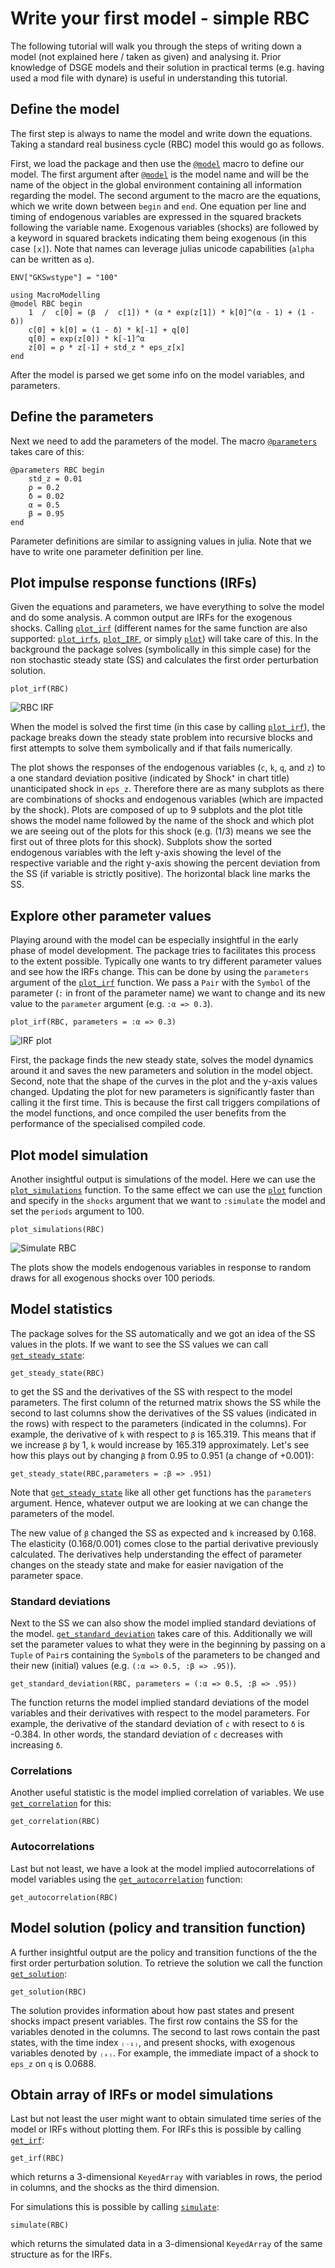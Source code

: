 # Write your first model - simple RBC

The following tutorial will walk you through the steps of writing down a model (not explained here / taken as given) and analysing it. Prior knowledge of DSGE models and their solution in practical terms (e.g. having used a mod file with dynare) is useful in understanding this tutorial.

## Define the model

The first step is always to name the model and write down the equations. Taking a standard real business cycle (RBC) model this would go as follows.

First, we load the package and then use the [`@model`](@ref) macro to define our model. The first argument after [`@model`](@ref) is the model name and will be the name of the object in the global environment containing all information regarding the model. The second argument to the macro are the equations, which we write down between `begin` and `end`. One equation per line and timing of endogenous variables are expressed in the squared brackets following the variable name. Exogenous variables (shocks) are followed by a keyword in squared brackets indicating them being exogenous (in this case `[x]`). Note that names can leverage julias unicode capabilities (`alpha` can be written as `α`).

```@setup tutorial_1
ENV["GKSwstype"] = "100"
```

```@repl tutorial_1
using MacroModelling
@model RBC begin
    1  /  c[0] = (β  /  c[1]) * (α * exp(z[1]) * k[0]^(α - 1) + (1 - δ))
    c[0] + k[0] = (1 - δ) * k[-1] + q[0]
    q[0] = exp(z[0]) * k[-1]^α
    z[0] = ρ * z[-1] + std_z * eps_z[x]
end
```

After the model is parsed we get some info on the model variables, and parameters.

## Define the parameters

Next we need to add the parameters of the model. The macro [`@parameters`](@ref) takes care of this:

```@repl tutorial_1
@parameters RBC begin
    std_z = 0.01
    ρ = 0.2
    δ = 0.02
    α = 0.5
    β = 0.95
end
```

Parameter definitions are similar to assigning values in julia. Note that we have to write one parameter definition per line.

## Plot impulse response functions (IRFs)

Given the equations and parameters, we have everything to solve the model and do some analysis. A common output are IRFs for the exogenous shocks. Calling [`plot_irf`](@ref) (different names for the same function are also supported: [`plot_irfs`](@ref), [`plot_IRF`](@ref), or simply [`plot`](@ref)) will take care of this. In the background the package solves (symbolically in this simple case) for the non stochastic steady state (SS) and calculates the first order perturbation solution.

```@repl tutorial_1
plot_irf(RBC)
```

![RBC IRF](../assets/irf__RBC__eps_z__1.png)

When the model is solved the first time (in this case by calling [`plot_irf`](@ref)), the package breaks down the steady state problem into recursive blocks and first attempts to solve them symbolically and if that fails numerically.

The plot shows the responses of the endogenous variables (`c`, `k`, `q`, and `z`) to a one standard deviation positive (indicated by Shock⁺ in chart title) unanticipated shock in  `eps_z`. Therefore there are as many subplots as there are combinations of shocks and endogenous variables (which are impacted by the shock). Plots are composed of up to 9 subplots and the plot title shows the model name followed by the name of the shock and which plot we are seeing out of the plots for this shock (e.g. (1/3) means we see the first out of three plots for this shock). Subplots show the sorted endogenous variables with the left y-axis showing the level of the respective variable and the right y-axis showing the percent deviation from the SS (if variable is strictly positive). The horizontal black line marks the SS.

## Explore other parameter values

Playing around with the model can be especially insightful in the early phase of model development. The package tries to facilitates this process to the extent possible. Typically one wants to try different parameter values and see how the IRFs change. This can be done by using the `parameters` argument of the [`plot_irf`](@ref) function. We pass a `Pair` with the `Symbol` of the parameter (`:` in front of the parameter name) we want to change and its new value to the `parameter` argument (e.g. `:α => 0.3`).

```@repl tutorial_1
plot_irf(RBC, parameters = :α => 0.3)
```

![IRF plot](../assets/irf__RBC_new__eps_z__1.png)

First, the package finds the new steady state, solves the model dynamics around it and saves the new parameters and solution in the model object. Second, note that the shape of the curves in the plot and the y-axis values changed. Updating the plot for new parameters is significantly faster than calling it the first time. This is because the first call triggers compilations of the model functions, and once compiled the user benefits from the performance of the specialised compiled code.

## Plot model simulation

Another insightful output is simulations of the model. Here we can use the [`plot_simulations`](@ref) function. To the same effect we can use the [`plot`](@ref) function and specify in the `shocks` argument that we want to `:simulate` the model and set the `periods` argument to 100.

```@repl tutorial_1
plot_simulations(RBC)
```

![Simulate RBC](../assets/irf__RBC_sim__eps_z__1.png)

The plots show the models endogenous variables in response to random draws for all exogenous shocks over 100 periods.

## Model statistics

The package solves for the SS automatically and we got an idea of the SS values in the plots. If we want to see the SS values we can call [`get_steady_state`](@ref):

```@repl tutorial_1
get_steady_state(RBC)
```

to get the SS and the derivatives of the SS with respect to the model parameters. The first column of the returned matrix shows the SS while the second to last columns show the derivatives of the SS values (indicated in the rows) with respect to the parameters (indicated in the columns). For example, the derivative of `k` with respect to `β` is 165.319. This means that if we increase `β` by 1, `k` would increase by 165.319 approximately. Let's see how this plays out by changing `β` from 0.95 to 0.951 (a change of +0.001):

```@repl tutorial_1
get_steady_state(RBC,parameters = :β => .951)
```

Note that [`get_steady_state`](@ref) like all other get functions has the `parameters` argument. Hence, whatever output we are looking at we can change the parameters of the model.

The new value of `β` changed the SS as expected and `k` increased by 0.168. The elasticity (0.168/0.001) comes close to the partial derivative previously calculated. The derivatives help understanding the effect of parameter changes on the steady state and make for easier navigation of the parameter space.

### Standard deviations

Next to the SS we can also show the model implied standard deviations of the model. [`get_standard_deviation`](@ref) takes care of this. Additionally we will set the parameter values to what they were in the beginning by passing on a `Tuple` of `Pair`s containing the `Symbol`s of the parameters to be changed and their new (initial) values (e.g. `(:α => 0.5, :β => .95)`).

```@repl tutorial_1
get_standard_deviation(RBC, parameters = (:α => 0.5, :β => .95))
```

The function returns the model implied standard deviations of the model variables and their derivatives with respect to the model parameters. For example, the derivative of the standard deviation of `c` with resect to `δ` is -0.384. In other words, the standard deviation of `c` decreases with increasing `δ`.

### Correlations

Another useful statistic is the model implied correlation of variables. We use [`get_correlation`](@ref) for this:

```@repl tutorial_1
get_correlation(RBC)
```

### Autocorrelations

Last but not least, we have a look at the model implied autocorrelations of model variables using the [`get_autocorrelation`](@ref) function:

```@repl tutorial_1
get_autocorrelation(RBC)
```

## Model solution (policy and transition function)

A further insightful output are the policy and transition functions of the the first order perturbation solution. To retrieve the solution we call the function [`get_solution`](@ref):

```@repl tutorial_1
get_solution(RBC)
```

The solution provides information about how past states and present shocks impact present variables. The first row contains the SS for the variables denoted in the columns. The second to last rows contain the past states, with the time index `₍₋₁₎`, and present shocks, with exogenous variables denoted by `₍ₓ₎`. For example, the immediate impact of a shock to `eps_z` on `q` is 0.0688.

## Obtain array of IRFs or model simulations

Last but not least the user might want to obtain simulated time series of the model or IRFs without plotting them.
For IRFs this is possible by calling [`get_irf`](@ref):

```@repl tutorial_1
get_irf(RBC)
```

which returns a 3-dimensional `KeyedArray` with variables in rows, the period in columns, and the shocks as the third dimension.

For simulations this is possible by calling [`simulate`](@ref):

```@repl tutorial_1
simulate(RBC)
```

which returns the simulated data in a 3-dimensional `KeyedArray` of the same structure as for the IRFs.
